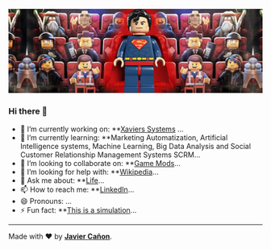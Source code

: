 ![JavierCanon](Javier-Canon-Top-Banner-1500x500.jpg)

### Hi there 👋

- 🔭 I’m currently working on: **[Xaviers Systems](https://xaviers.systems/) ...
- 🌱 I’m currently learning: **Marketing Automatization, Artificial Intelligence systems, Machine Learning, Big Data Analysis and Social Customer Relationship Management Systems SCRM...
- 👯 I’m looking to collaborate on: **[Game Mods](https://steamcommunity.com/id/acehart/myworkshopfiles/)...
- 🤔 I’m looking for help with: **[Wikipedia](https://es.wikipedia.org/wiki/Usuario:Acehart)...
- 💬 Ask me about: **[Life](https://www.javiercanon.com/p/acerca-de-javier-canon.html)...
- 📫 How to reach me: **[LinkedIn](https://www.linkedin.com/in/javiercanonr/)...
- 😄 Pronouns: ...
- ⚡ Fun fact: **[This is a simulation](https://www.youtube.com/watch?v=yGfTDcHJHSI)...

---
Made with ❤️ by **[Javier Cañon](https://javiercanon.com)**.
